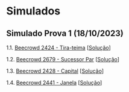 # Simulados

## Simulado Prova 1 (18/10/2023)

1.1. [Beecrowd 2424 - Tira-teima](https://www.beecrowd.com.br/judge/pt/problems/view/2424) [[Solução](beecrowd_2424.py)]
   
1.2. [Beecrowd 2679 - Sucessor Par](https://www.beecrowd.com.br/judge/pt/problems/view/2679) [[Solução](beecrowd_2679.py)]

1.3. [Beecrowd 2428 - Capital](https://www.beecrowd.com.br/judge/pt/problems/view/2428) [[Solução](beecrowd_2428.py)]

1.4. [Beecrowd 2441 - Janela](https://www.beecrowd.com.br/judge/pt/problems/view/2441) [[Solução](beecrowd_2441.py)]

<!--
## Simulado Prova 1

1.1. [Beecrowd 3049 - Nota Cortada](https://www.beecrowd.com.br/judge/pt/problems/view/3049) [[Solução](beecrowd_3049.py)]
   
1.2. [Beecrowd 1929 - Triângulo](https://www.beecrowd.com.br/judge/pt/problems/view/1929) [[Solução](beecrowd_1929.py)]

1.3. [Beecrowd 2443 - Soma de Frações](https://www.beecrowd.com.br/judge/pt/problems/view/2443) [[Solução](beecrowd_2443.py)]

1.4. [Beecrowd 3068 - Meteoros](https://www.beecrowd.com.br/judge/pt/problems/view/3068) [[Solução](beecrowd_3068.py)]

1.5. [Beecrowd 2462 - Voos](https://www.beecrowd.com.br/judge/pt/problems/view/2462) [[Solução](beecrowd_2462.py)]


## Simulado Prova 2

2.1. [Beecrowd 2161 - Raiz Quadrada de 10](https://www.beecrowd.com.br/judge/pt/problems/view/1020) *Feito em sala de aula (veja o problema "Raiz Quadrada de 2")*

2.2. [Beecrowd 2633 - Churras no Yuri](https://www.beecrowd.com.br/judge/pt/problems/view/2633) [[Solução](beecrowd_2633.py)]

2.3. [Beecrowd 2126 - Procurando Subsequências](https://www.beecrowd.com.br/judge/pt/problems/view/2126) [[Solução](beecrowd_2126.py)]

2.4. [Beecrowd 1516 - Imagem](https://www.beecrowd.com.br/judge/pt/problems/view/1516) [[Solução](beecrowd_1516.py)]

2.5. [Beecrowd 1709 - Baralho Embaralhado](https://www.beecrowd.com.br/judge/pt/problems/view/1709) [[Solução](beecrowd_1709.py)]

2.2. [Beecrowd 1827 - Matriz Quadrada IV](https://www.beecrowd.com.br/judge/pt/problems/view/1827) [[Solução](beecrowd_1827.py)]



2.4. [Beecrowd 1277 - Pouca Frequência](https://www.beecrowd.com.br/judge/pt/problems/view/1277) [[Solução](beecrowd_1277.py)]

## Simulado Prova 3



3.2. [Beecrowd 1261 - Pontos de Feno](https://www.beecrowd.com.br/judge/pt/problems/view/1261) [[Solução](beecrowd_1261.py)]



3.4. [Beecrowd 2087 - Conjuntos Bons e Ruins](https://www.beecrowd.com.br/judge/pt/problems/view/2087) [[Solução](beecrowd_2087.py)] *Obs: solução "correta" ineficiente, pois os casos de teste ocultos estão fracos*


-->
